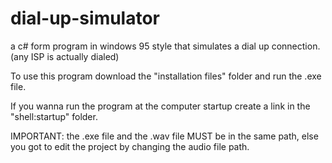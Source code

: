 # dial-up-simulator
a c# form program in windows 95 style that simulates a dial up connection. (any ISP is actually dialed)

To use this program download the "installation files" folder and run the .exe file.

If you wanna run the program at the computer startup create a link in the "shell:startup" folder.

IMPORTANT: the .exe file and the .wav file MUST be in the same path, else you got to edit the project by changing the audio file path.
